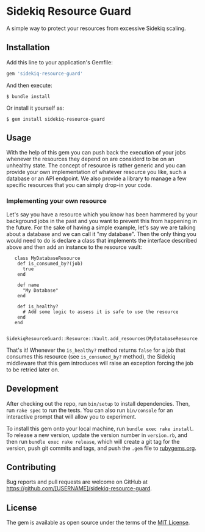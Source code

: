 # Sidekiq Resource Guard

A simple way to protect your resources from excessive Sidekiq scaling.

## Installation

Add this line to your application's Gemfile:

```ruby
gem 'sidekiq-resource-guard'
```

And then execute:

    $ bundle install

Or install it yourself as:

    $ gem install sidekiq-resource-guard

## Usage

With the help of this gem you can push back the execution of your jobs whenever the resources they depend on are considerd to be on an unhealthy state. The concept of resource is rather generic and you can provide your own implementation of whatever resource you like, such a database or an API endpoint. We also provide a library to manage a few specific resources that you can simply drop-in your code.

### Implementing your own resource

Let's say you have a resource which you know has been hammered by your background jobs in the past and you want to prevent this from happening in the future. For the sake of having a simple example, let's say we are talking about a database and we can call it "my database". Then the only thing you would need to do is declare a class that implements the interface described above and then add an instance to the resource vault:

```
   class MyDatabaseResource
    def is_consumed_by?(job)
      true
    end

    def name
      "My Database"
    end

    def is_healthy?
      # Add some logic to assess it is safe to use the resource
    end
   end
```

```
   SidekiqResourceGuard::Resource::Vault.add_resources(MyDatabaseResource.new)
```

That's it! Whenever the `is_healthy?` method returns `false` for a job that consumes this resource (see `is_consumed_by?` method), the Sidekiq middleware that this gem introduces will raise an exception forcing the job to be retried later on.

## Development

After checking out the repo, run `bin/setup` to install dependencies. Then, run `rake spec` to run the tests. You can also run `bin/console` for an interactive prompt that will allow you to experiment.

To install this gem onto your local machine, run `bundle exec rake install`. To release a new version, update the version number in `version.rb`, and then run `bundle exec rake release`, which will create a git tag for the version, push git commits and tags, and push the `.gem` file to [rubygems.org](https://rubygems.org).

## Contributing

Bug reports and pull requests are welcome on GitHub at https://github.com/[USERNAME]/sidekiq-resource-guard.


## License

The gem is available as open source under the terms of the [MIT License](https://opensource.org/licenses/MIT).
